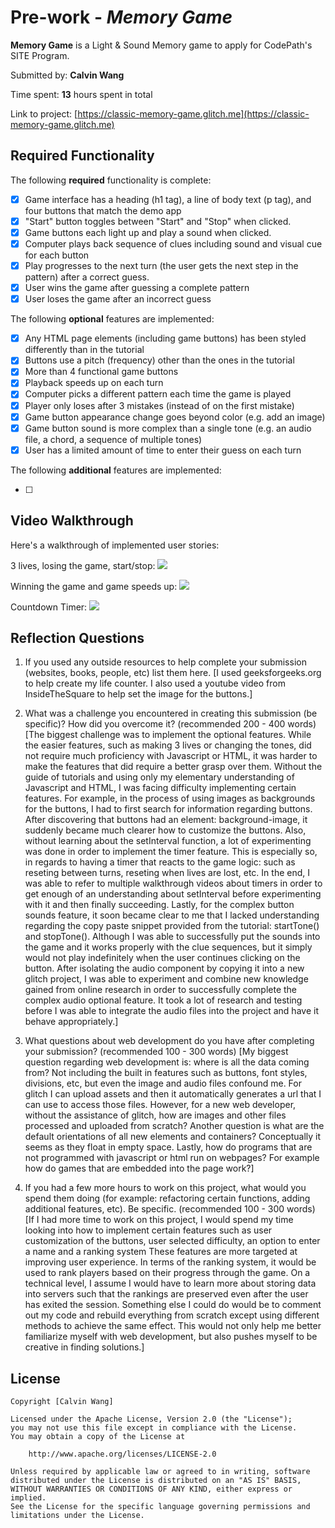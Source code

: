 # Pre-work - *Memory Game*

**Memory Game** is a Light & Sound Memory game to apply for CodePath's SITE Program. 

Submitted by: **Calvin Wang**

Time spent: **13** hours spent in total

Link to project: [https://classic-memory-game.glitch.me](https://classic-memory-game.glitch.me)

## Required Functionality

The following **required** functionality is complete:

* [x] Game interface has a heading (h1 tag), a line of body text (p tag), and four buttons that match the demo app
* [x] "Start" button toggles between "Start" and "Stop" when clicked. 
* [x] Game buttons each light up and play a sound when clicked. 
* [x] Computer plays back sequence of clues including sound and visual cue for each button
* [x] Play progresses to the next turn (the user gets the next step in the pattern) after a correct guess. 
* [x] User wins the game after guessing a complete pattern
* [x] User loses the game after an incorrect guess

The following **optional** features are implemented:

* [x] Any HTML page elements (including game buttons) has been styled differently than in the tutorial
* [x] Buttons use a pitch (frequency) other than the ones in the tutorial
* [x] More than 4 functional game buttons
* [x] Playback speeds up on each turn
* [x] Computer picks a different pattern each time the game is played
* [x] Player only loses after 3 mistakes (instead of on the first mistake)
* [x] Game button appearance change goes beyond color (e.g. add an image)
* [x] Game button sound is more complex than a single tone (e.g. an audio file, a chord, a sequence of multiple tones)
* [x] User has a limited amount of time to enter their guess on each turn

The following **additional** features are implemented:

- [ ]

## Video Walkthrough

Here's a walkthrough of implemented user stories:

3 lives, losing the game, start/stop:
![](https://cdn.glitch.com/e7673312-01b1-4a95-a63e-5ce3140ce64f%2FMemoryGameDemoPt1.gif?v=1615065811182)

Winning the game and game speeds up:
![](https://cdn.glitch.com/e7673312-01b1-4a95-a63e-5ce3140ce64f%2FMemoryGameDemoPt2.gif?v=1615065919674)

Countdown Timer:
![](https://cdn.glitch.com/e7673312-01b1-4a95-a63e-5ce3140ce64f%2FMemoryGameDemoPt3.gif?v=1615760289497)

## Reflection Questions
1. If you used any outside resources to help complete your submission (websites, books, people, etc) list them here. 
[I used geeksforgeeks.org to help create my life counter. I also used a youtube video from InsideTheSquare to help set the image for the buttons.]

2. What was a challenge you encountered in creating this submission (be specific)? How did you overcome it? (recommended 200 - 400 words) 
[The biggest challenge was to implement the optional features. While the easier features, such as making 3 lives or changing the tones,
did not require much proficiency with Javascript or HTML, it was harder to make the features that did require a better grasp over them. 
Without the guide of tutorials and using only my elementary understanding of Javascript and HTML, I was facing difficulty implementing
certain features. For example, in the process of using images as backgrounds for
the buttons, I had to first search for information regarding buttons. After discovering that buttons had an element: background-image,
it suddenly became much clearer how to customize the buttons. Also, without learning about the setInterval function, a lot of experimenting
was done in order to implement the timer feature. This is especially so, in regards to having a timer that reacts to the game logic:
such as reseting between turns, reseting when lives are lost, etc. In the end, I was able to refer to multiple walkthrough videos about
timers in order to get enough of an understanding about setInterval before experimenting with it and then finally succeeding. 
Lastly, for the complex button sounds feature, it soon became clear
to me that I lacked understanding regarding the copy paste snippet provided from the tutorial: startTone() and stopTone(). Although I was
able to successfully put the sounds into the game and it works properly with the clue sequences, but it simply would not play indefinitely
when the user continues clicking on the button. After isolating the audio component by copying it into a new glitch project, I was able to
experiment and combine new knowledge gained from online research in order to successfully complete the complex audio optional feature. It
took a lot of research and testing before I was able to integrate the audio files into the project and have it behave appropriately.] 

3. What questions about web development do you have after completing your submission? (recommended 100 - 300 words) 
[My biggest question regarding web development is: where is all the data coming from? Not including the built in
features such as buttons, font styles, divisions, etc, but even the image and audio files confound me. For glitch
I can upload assets and then it automatically generates a url that I can use to access those files. However, for a
new web developer, without the assistance of glitch, how are images and other files processed and uploaded from scratch?
Another question is what are the default orientations of all new elements and containers? Conceptually it seems as they
float in empty space. Lastly, how do programs that are not programmed with javascript or html run on webpages? For example
how do games that are embedded into the page work?]

4. If you had a few more hours to work on this project, what would you spend them doing (for example: refactoring certain functions, adding additional features, etc). Be specific. (recommended 100 - 300 words) 
[If I had more time to work on this project, I would spend my time looking into how to implement certain features
such as user customization of the buttons, user selected difficulty, an option to enter a name and a ranking system
These features are more targeted at improving user experience. In terms of the ranking system, it would be used
to rank players based on their progress through the game. On a technical level, I assume I would have to learn more about
storing data into servers such that the rankings are preserved even after the user has exited the session. Something else
I could do would be to comment out my code and rebuild everything from scratch except using different methods to achieve
the same effect. This would not only help me better familiarize myself with web development, but also pushes myself to be
creative in finding solutions.]



## License

    Copyright [Calvin Wang]

    Licensed under the Apache License, Version 2.0 (the "License");
    you may not use this file except in compliance with the License.
    You may obtain a copy of the License at

        http://www.apache.org/licenses/LICENSE-2.0

    Unless required by applicable law or agreed to in writing, software
    distributed under the License is distributed on an "AS IS" BASIS,
    WITHOUT WARRANTIES OR CONDITIONS OF ANY KIND, either express or implied.
    See the License for the specific language governing permissions and
    limitations under the License.